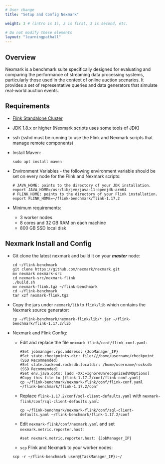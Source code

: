 ```yaml
---
# User change
title: "Setup and Config Nexmark"

weight: 3 # (intro is 1), 2 is first, 3 is second, etc.

# Do not modify these elements
layout: "learningpathall"
---
```


## Overview
Nexmark is a benchmark suite specifically designed for evaluating and comparing the performance of streaming data processing systems, particularly those used in the context of online auction scenarios. It provides a set of representative queries and data generators that simulate real-world auction events.  

## Requirements
- [Flink Standalone Cluster](https://nightlies.apache.org/flink/flink-docs-release-1.13/docs/deployment/resource-providers/standalone/overview/)
- JDK 1.8.x or higher (Nexmark scripts uses some tools of JDK)
- ssh (sshd must be running to use the Flink and Nexmark scripts that manage remote components)
- Install Maven:
  ```console
  sudo apt install maven
  ```
- Environment Variables - the following environment variable should be set on every node for the Flink and Nexmark scripts:
  
  ```console
  # JAVA_HOME: points to the directory of your JDK installation.
  export JAVA_HOME=/usr/lib/jvm/java-11-openjdk-arm64
  # FLINK_HOME: points to the directory of your Flink installation.
  export FLINK_HOME=~/flink-benchmark/flink-1.17.2
  ```
- Minimum requirements:
  - 3 worker nodes
  - 8 cores and 32 GB RAM on each machine
  - 800 GB SSD local disk

## Nexmark Install and Config

- Git clone the latest nexmark and build it on your ___master___ node:

  ```console
  cd ~/flink-benchmark
  git clone https://github.com/nexmark/nexmark.git
  mv nexmark nexmark-src
  cd nexmark-src/nexmark-flink
  ./build.sh
  mv nexmark-flink.tgz ~/flink-benchmark
  cd ~/flink-benchmark
  tar xzf nexmark-flink.tgz
  ```

- Copy the jars under `nexmark/lib` to `flink/lib` which contains the Nexmark source generator:
  
  ```console
  cp ~/flink-benchmark/nexmark-flink/lib/*.jar ~/flink-benchmark/flink-1.17.2/lib
  ```

- Nexmark and Flink Config:  

  - Edit and replace the file `nexmark-flink/conf/flink-conf.yaml`:
    ```console
    #Set jobmanager.rpc.address: {JobManager_IP}
    #Set state.checkpoints.dir: file:///home/username/checkpoint (SSD Recommended)
    #Set state.backend.rocksdb.localdir: /home/username/rocksdb (SSD Recommended)
    #Set env.java.opts: [add -XX:+IgnoreUnrecognizedVMOptions]
    #Copy this file to [flink-1.17.2/conf/flink-conf.yaml]
    cp ~/flink-benchmark/nexmark-flink/conf/flink-conf.yaml ~/flink-benchmark/flink-1.17.2/conf
    ```

  - Replace `flink-1.17.2/conf/sql-client-defaults.yaml` with `nexmark-flink/conf/sql-client-defaults.yaml`:
    ```console
    cp ~/flink-benchmark/nexmark-flink/conf/sql-client-defaults.yaml ~/flink-benchmark/flink-1.17.2/conf
    ```

  - Edit `nexmark-flink/conf/nexmark.yaml` and set `nexmark.metric.reporter.host`:
    ```console
    #set nexmark.metric.reporter.host: {JobManager_IP}
    ```

  - `scp` Flink and Nexmark to your worker nodes:
  ```console
  scp -r ~/flink-benchmark user@{TaskManager_IP}:~/
  ```
